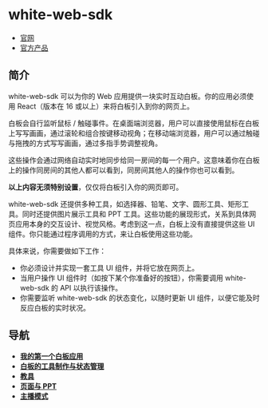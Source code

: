 # white-web-sdk

- [官网](https://www.herewhite.com)
- [官方产品](https://app.herewhite.com)

## 简介

white-web-sdk 可以为你的 Web 应用提供一块实时互动白板。你的应用必须使用 React（版本在 16 或以上）来将白板引入到你的网页上。

白板会自行监听鼠标 / 触碰事件。在桌面端浏览器，用户可以直接使用鼠标在白板上写写画画，通过滚轮和组合按键移动视角；在移动端浏览器，用户可以通过触碰与拖拽的方式写写画画，通过多指手势调整视角。

这些操作会通过网络自动实时地同步给同一房间的每一个用户。这意味着你在白板上的操作同房间的其他人都可以看到，同房间其他人的操作你也可以看到。

**以上内容无须特别设置**，仅仅将白板引入你的网页即可。

white-web-sdk 还提供多种工具，如选择器、铅笔、文字、圆形工具、矩形工具。同时还提供图片展示工具和 PPT 工具。这些功能的展现形式，关系到具体网页应用本身的交互设计、视觉风格。考虑到这一点，白板上没有直接提供这些 UI 组件。你只能通过程序调用的方式，来让白板使用这些功能。

具体来说，你需要做如下工作：

- 你必须设计并实现一套工具 UI 组件，并将它放在网页上。
- 当用户操作 UI 组件时（如按下某个你准备好的按钮），你需要调用 white-web-sdk 的 API 以执行该操作。
- 你需要监听 white-web-sdk 的状态变化，以随时更新 UI 组件，以便它能及时反应白板的实时状况。

## 导航

- **[我的第一个白板应用](documents/my-first-whiteboard-application.md)**
- **[白板的工具制作与状态管理](documents/whiteboard-state.md)**
- **[教具](documents/appliances.md)**
- **[页面与 PPT](documents/page-and-ppt.md)**
- **[主播模式](documents/broadcaster-mode.md)**